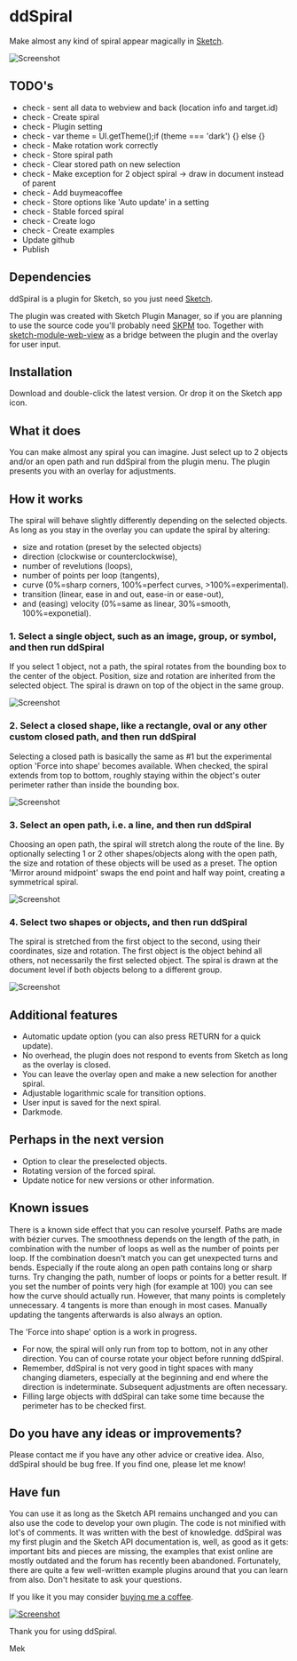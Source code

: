 # ddSpiral
Make almost any kind of spiral appear magically in [Sketch](https:www.sketch.com).

![Screenshot](overlay.png)

## TODO's
- check - sent all data to webview and back (location info and target.id)
- check - Create spiral
- check - Plugin setting
- check - var theme = UI.getTheme();if (theme === 'dark') {} else {}
- check - Make rotation work correctly
- check - Store spiral path
- check - Clear stored path on new selection
- check - Make exception for 2 object spiral -> draw in document instead of parent
- check - Add buymeacoffee
- check - Store options like 'Auto update' in a setting
- check - Stable forced spiral
- check - Create logo
- check - Create examples
- Update github
- Publish

## Dependencies
ddSpiral is a plugin for Sketch, so you just need [Sketch](https://www.sketch.com).

The plugin was created with Sketch Plugin Manager, so if you are planning to use the source code you'll probably need [SKPM](https://github.com/skpm/skpm) too. Together with [sketch-module-web-view](https://github.com/skpm/sketch-module-web-view/tree/master/docs) as a bridge between the plugin and the overlay for user input.

## Installation
Download and double-click the latest version. Or drop it on the Sketch app icon. 

## What it does
You can make almost any spiral you can imagine. Just select up to 2 objects and/or an open path and run ddSpiral from the plugin menu. The plugin presents you with an overlay for adjustments.

## How it works
The spiral will behave slightly differently depending on the selected objects. As long as you stay in the overlay you can update the spiral by altering:
- size and rotation (preset by the selected objects)
- direction (clockwise or counterclockwise),
- number of revelutions (loops),
- number of points per loop (tangents),
- curve (0%=sharp corners, 100%=perfect curves, >100%=experimental).
- transition (linear, ease in and out, ease-in or ease-out),
- and (easing) velocity (0%=same as linear, 30%=smooth, 100%=exponetial).

### 1. Select a single object, such as an image, group, or symbol, and then run ddSpiral
If you select 1 object, not a path, the spiral rotates from the bounding box to the center of the object. Position, size and rotation are inherited from the selected object. The spiral is drawn on top of the object in the same group.

![Screenshot](repository_images/object.svg)

### 2. Select a closed shape, like a rectangle, oval or any other custom closed path, and then run ddSpiral
Selecting a closed path is basically the same as #1 but the experimental option 'Force into shape' becomes available. When checked, the spiral extends from top to bottom, roughly staying within the object's outer perimeter rather than inside the bounding box.

![Screenshot](repository_images/shape.svg)

### 3. Select an open path, i.e. a line, and then run ddSpiral
Choosing an open path, the spiral will stretch along the route of the line. By optionally selecting 1 or 2 other shapes/objects along with the open path, the size and rotation of these objects will be used as a preset. The option 'Mirror around midpoint' swaps the end point and half way point, creating a symmetrical spiral.

![Screenshot](repository_images/path.svg)

### 4. Select two shapes or objects, and then run ddSpiral
The spiral is stretched from the first object to the second, using their coordinates, size and rotation. The first object is the object behind all others, not necessarily the first selected object. The spiral is drawn at the document level if both objects belong to a different group.

![Screenshot](repository_images/objects.svg)

## Additional features
- Automatic update option (you can also press RETURN for a quick update).
- No overhead, the plugin does not respond to events from Sketch as long as the overlay is closed.
- You can leave the overlay open and make a new selection for another spiral.
- Adjustable logarithmic scale for transition options.
- User input is saved for the next spiral.
- Darkmode.

## Perhaps in the next version
- Option to clear the preselected objects.
- Rotating version of the forced spiral.
- Update notice for new versions or other information.

## Known issues
There is a known side effect that you can resolve yourself. Paths are made with bézier curves. The smoothness depends on the length of the path, in combination with the number of loops as well as the number of points per loop. If the combination doesn't match you can get unexpected turns and bends. Especially if the route along an open path contains long or sharp turns. Try changing the path, number of loops or points for a better result. If you set the number of points very high (for example at 100) you can see how the curve should actually run. However, that many points is completely unnecessary. 4 tangents is more than enough in most cases. Manually updating the tangents afterwards is also always an option.

The 'Force into shape' option is a work in progress.
- For now, the spiral will only run from top to bottom, not in any other direction. You can of course rotate your object before running ddSpiral.
- Remember, ddSpiral is not very good in tight spaces with many changing diameters, especially at the beginning and end where the direction is indeterminate. Subsequent adjustments are often necessary.
- Filling large objects with ddSpiral can take some time because the perimeter has to be checked first.

## Do you have any ideas or improvements?
Please contact me if you have any other advice or creative idea. Also, ddSpiral should be bug free. If you find one, please let me know! 

## Have fun
You can use it as long as the Sketch API remains unchanged and you can also use the code to develop your own plugin. The code is not minified with lot's of comments. It was written with the best of knowledge. ddSpiral was my first plugin and the Sketch API documentation is, well, as good as it gets: important bits and pieces are missing, the examples that exist online are mostly outdated and the forum has recently been abandoned. Fortunately, there are quite a few well-written example plugins around that you can learn from also. Don't hesitate to ask your questions.

If you like it you may consider [buying me a coffee](https://www.buymeacoffee.com/Mastermek).

[![Screenshot](./repository_images/coffee.svg)](https://www.buymeacoffee.com/Mastermek)

Thank you for using ddSpiral.

Mek


